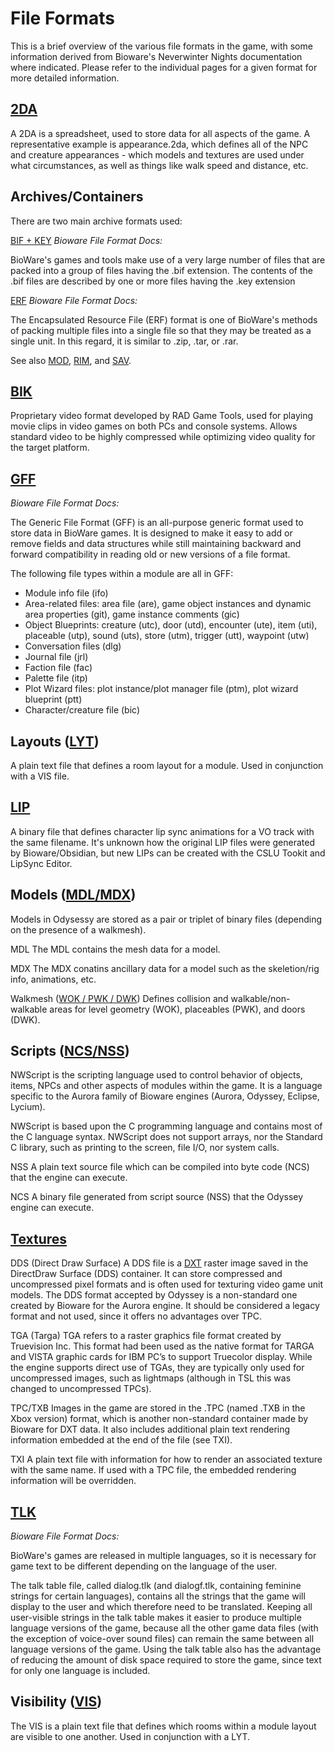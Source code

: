 File Formats
=======
This is a brief overview of the various file formats in the game, with some information derived from Bioware's Neverwinter Nights documentation where indicated. Please refer to the individual pages for a given format for more detailed information.

[2DA](pages/formats-2da.md)
---------
A 2DA is a spreadsheet, used to store data for all aspects of the game. A representative example is appearance.2da, which defines all of the NPC and creature appearances - which models and textures are used under what circumstances, as well as things like walk speed and distance, etc.

Archives/Containers
---------
There are two main archive formats used:

[BIF + KEY](pages/formats-bif.md)
_Bioware File Format Docs:_

BioWare's games and tools make use of a very large number of files that are packed into a group of files having the .bif extension. The contents of the .bif files are described by one or more files having the .key extension

[ERF](pages/formats-erf.md)
_Bioware File Format Docs:_

The Encapsulated Resource File (ERF) format is one of BioWare's methods of packing multiple files into a single file so that they may be treated as a single unit. In this regard, it is similar to .zip, .tar, or .rar. 

See also [MOD](pages/formats-mod.md), [RIM](pages/formats-rim.md), and [SAV](pages/formats-sav.md).

[BIK](pages/formats-bik.md)
---------
Proprietary video format developed by RAD Game Tools, used for playing movie clips in video games on both PCs and console systems. Allows standard video to be highly compressed while optimizing video quality for the target platform.

[GFF](pages/formats-gff.md)
---------
_Bioware File Format Docs:_

The Generic File Format (GFF) is an all-purpose generic format used to store data in BioWare games. It is designed to make it easy to add or remove fields and data structures while still maintaining backward and forward compatibility in reading old or new versions of a file format.

The following file types within a module are all in GFF:
* Module info file (ifo)
* Area-related files: area file (are), game object instances and dynamic area properties (git), game instance comments (gic)
* Object Blueprints: creature (utc), door (utd), encounter (ute), item (uti), placeable (utp), sound (uts), store (utm), trigger (utt), waypoint (utw)
* Conversation files (dlg)
* Journal file (jrl)
* Faction file (fac)
* Palette file (itp)
* Plot Wizard files: plot instance/plot manager file (ptm), plot wizard blueprint (ptt)
* Character/creature file (bic)

Layouts ([LYT](pages/formats-lyt.md))
---------
A plain text file that defines a room layout for a module. Used in conjunction with a VIS file.

[LIP](pages/formats-lip.md)
---------
A binary file that defines character lip sync animations for a VO track with the same filename. It's unknown how the original LIP files were generated by Bioware/Obsidian, but new LIPs can be created with the CSLU Tookit and LipSync Editor.

Models ([MDL/MDX](pages/formats-mdl_mdx.md))
---------
Models in Odysessy are stored as a pair or triplet of binary files (depending on the presence of a walkmesh).

MDL
The MDL contains the mesh data for a model.

MDX
The MDX conatins ancillary data for a model such as the skeletion/rig info, animations, etc.

Walkmesh ([WOK / PWK / DWK](pages/formats-wok_pwk_dwk.md))
Defines collision and walkable/non-walkable areas for level geometry (WOK), placeables (PWK), and doors (DWK).

Scripts ([NCS/NSS](pages/formats-ncs_nss.md))
---------
NWScript is the scripting language used to control behavior of objects, items, NPCs and other aspects of modules within the game. It is a language specific to the Aurora family of Bioware engines (Aurora, Odyssey, Eclipse, Lycium).

NWScript is based upon the C programming language and contains most of the C language syntax. NWScript does not support arrays, nor the Standard C library, such as printing to the screen, file I/O, nor system calls.

NSS
A plain text source file which can be compiled into byte code (NCS) that the engine can execute.

NCS
A binary file generated from script source (NSS) that the Odyssey engine can execute.

[Textures](pages/formats-textures.md)
---------
DDS (Direct Draw Surface)
A DDS file is a [DXT](https://en.wikipedia.org/wiki/S3_Texture_Compression) raster image saved in the DirectDraw Surface (DDS) container. It can store compressed and uncompressed pixel formats and is often used for texturing video game unit models. The DDS format accepted by Odyssey is a non-standard one created by Bioware for the Aurora engine. It should be considered a legacy format and not used, since it offers no advantages over TPC.

TGA (Targa)
TGA refers to a raster graphics file format created by Truevision Inc. This format had been used as the native format for TARGA and VISTA graphic cards for IBM PC’s to support Truecolor display. While the engine supports direct use of TGAs, they are typically only used for uncompressed images, such as lightmaps (although in TSL this was changed to uncompressed TPCs).

TPC/TXB
Images in the game are stored in the .TPC (named .TXB in the Xbox version) format, which is another non-standard container made by Bioware for DXT data. It also includes additional plain text rendering information embedded at the end of the file (see TXI).

TXI
A plain text file with information for how to render an associated texture with the same name. If used with a TPC file, the embedded rendering information will be overridden.

[TLK](pages/formats-tlk.md)
---------
_Bioware File Format Docs:_

BioWare's games are released in multiple languages, so it is necessary for game text to be different depending on the language of the user.

The talk table file, called dialog.tlk (and dialogf.tlk, containing feminine strings for certain languages), contains all the strings that the game will display to the user and which therefore need to be translated. Keeping all user-visible strings in the talk table makes it easier to produce multiple language versions of the game, because all the other game data files (with the exception of voice-over sound files) can remain the same between all language versions of the game. Using the talk table also has the advantage of reducing the amount of disk space required to store the game, since text for only one language is included.

Visibility ([VIS](pages/formats-vis.md))
---------
The VIS is a plain text file that defines which rooms within a module layout are visible to one another. Used in conjunction with a LYT.
